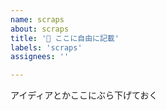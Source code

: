 ```yaml
---
name: scraps
about: scraps
title: '📝 ここに自由に記載'
labels: 'scraps'
assignees: ''

---
```


アイディアとかここにぶら下げておく
